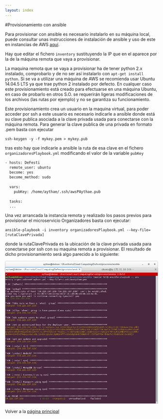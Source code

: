 ```yaml
---
layout: index
---
```

#Provisionamiento con ansible

Para provisionar con ansible es necesario instalarlo en su máquina local, puede consultar unas instrucciones de instalación de ansible y uso de este en instancias de AWS [aquí](https://github.com/AythaE/Ejercicios-CC16-17/blob/master/Gestion_de_configuraciones/Ejercicio5.md).

Hay que editar el fichero `inventory` sustituyendo la IP que en el aparece por la de la máquina remota que vaya a provisionar.

La maquina remota que se vaya a provisionar ha de tener python 2.x instalado, comprobarlo y de no ser así instalarlo con `apt-get install python`. Si se va a utilizar una máquina de AWS se recomienda usar Ubuntu 14.04.5 LTS ya que trae python 2 instalado por defecto. En cualquer caso este provisionamiento está creado para efectuarse en una máquina Ubuntu, en caso de probarlo en otros S.O. se requerirán ligeras modificaciones de los archivos (las rutas por ejemplo) y no se garantiza su funcionamiento.

Este provisionamiento crea un usuario en la maquina virtual, para poder acceder por ssh a este usuario es necesario indicarle a ansible donde está su clave publica asociada a la clave privada usada para conectarse con la máquina remota. Para generar la clave publica de una privada en formato .pem basta con ejecutar 
```
ssh-keygen -y -f mykey.pem > mykey.pub
``` 
tras esto hay que indicarle a ansible la ruta de esa clave en el fichero `organizadoresPlaybook.yml` modificando el valor de la variable `pubKey`
```
- hosts: DeFesti
  remote_user: ubuntu
  become: yes
  become_method: sudo

  vars:
    pubKey: /home/aythae/.ssh/awsPAythae.pub
    
  tasks:
  ...
```

Una vez arrancada la instancia remota y realizado los pasos previos para provisionar el microservicio Organizadores basta con ejecutar:
```
ansible-playbook -i inventory organizadoresPlaybook.yml --key-file=[rutaClavePrivada]
``` 
donde la rutaClavePrivada es la ubicación de la clave privada usada para conectarse por ssh con su maquina remota a provisionar. El resultado de dicho provisionamiento será algo parecido a lo siguiente:

![Imagen ejecución ansible](https://raw.githubusercontent.com/AythaE/DeFesti/gh-pages/images/EjecucionAnsible.png "Ejecución ansible")

Volver a la [página principal](https://github.com/AythaE/DeFesti/blob/gh-pages/index.md)